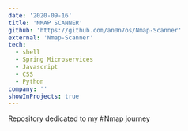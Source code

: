```yaml
---
date: '2020-09-16'
title: 'NMAP SCANNER'
github: 'https://github.com/an0n7os/Nmap-Scanner'
external: 'Nmap-Scanner'
tech:
  - shell
  - Spring Microservices
  - Javascript
  - CSS
  - Python
company: ''
showInProjects: true
---
```


Repository dedicated to my #Nmap journey
